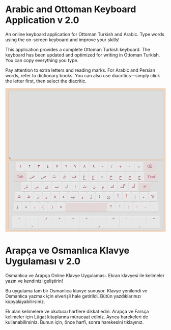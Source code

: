 # Arabic and Ottoman Keyboard Application v 2.0

An online keyboard application for Ottoman Turkish and Arabic.
Type words using the on-screen keyboard and improve your skills!

This application provides a complete Ottoman Turkish keyboard.
The keyboard has been updated and optimized for writing in Ottoman Turkish.
You can copy everything you type.

Pay attention to extra letters and reading marks.
For Arabic and Persian words, refer to dictionary books.
You can also use diacritics—simply click the letter first, then select the diacritic.

![Ottoman Keyboard](assets/img/ss.png)

# Arapça ve Osmanlıca Klavye Uygulaması v 2.0

Osmanlıca ve Arapça Online Klavye Uygulaması.
Ekran klavyesi ile kelimeler yazın ve kendinizi geliştirin!

Bu uygulama tam bir Osmanlıca klavye sunuyor.
Klavye yenilendi ve Osmanlıca yazmak için elverişli hale getirildi.
Bütün yazdıklarınızı kopyalayabilirsiniz.

Ek alan kelimelere ve okutucu harflere dikkat edin.
Arapça ve Farsça kelimeler için Lügat kitaplarına müracaat ediniz.
Ayrıca harekeleri de kullanabilirsiniz. Bunun için, önce harfi, sonra harekesini tıklayınız.
